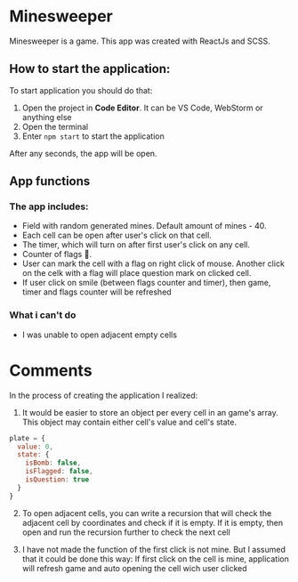 # Minesweeper 

Minesweeper is a game. This app was created with ReactJs and SCSS.

## How to start the application:

To start application you should do that:

1. Open the project in **Code Editor**. It can be VS Code, WebStorm or anything else
2. Open the terminal
3. Enter `npm start` to start the application

After any seconds, the app will be open. 

## App functions

### The app includes:

- Field with random generated mines. Default amount of mines - 40.
- Each cell can be open after user's click on that cell.
- The timer, which will turn on after first user's click on any cell.
- Counter of flags 🚩. 
- User can mark the cell with a flag on right click of mouse. Another click on the celk with a flag will place question mark on clicked cell.
- If user click on smile (between flags counter and timer), then game, timer and flags counter will be refreshed

### What i can't do

- I was unable to open adjacent empty cells


# Comments

In the process of creating the application I realized:

1. It would be easier to store an object per every cell in an game's array. This object may contain either cell's value and cell's state.

```javascript
plate = {
  value: 0, 
  state: {
    isBomb: false,
    isFlagged: false,
    isQuestion: true
  }
}
```

2. To open adjacent cells, you can write a recursion that will check the adjacent cell by coordinates and check if it is empty. If it is empty, then open and run the recursion further to check the next cell

3. I have not made the function of the first click is not mine. But I assumed that it could be done this way: If first click on the cell is mine, application will refresh game and auto opening the cell wich user clicked
